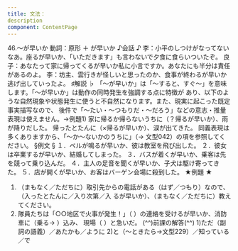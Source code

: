 ```yaml
---
title: 文法：
description
component: ContentPage
---
```



46.～が早いか
動詞：原形 ＋ が早いか
♪会話 ♪
李：小平のしつけがなってないなあ。座るが早いか、「いただきます」も言わないで夕食に食らいついたぞ。 良子：あなたって家に帰ってくるが早いか私に小言ですか。あなたにも半分は責任があるのよ。
李：坊主、雲行きが怪しいと思ったのか、食事が終わるが早いか逃げ出していったよ。
♯解説 ♭
「～が早いか」は「～すると、すぐ～」を意味します。「～が早いか」は動作の同時発生を強調する点に特徴が あり、以下のような自然現象や状態発生に使うと不自然になります。また、現実に起こった既定事実描写なので、 後件で「～たい・～つもりだ・～だろう」などの意志・推量表現は使えません。→例題1)
家に帰るか帰らないうちに（？帰るが早いか）、雨が降りだした。 帰ったとたんに（×帰るが早いか）、涙が出てきた。
同義表現は多くありますから、「～か～ないかのうちに」（→ 文型042）の項を参照してください。
§例文 §
１．ベルが鳴るが早いか、彼は教室を飛び出した。
２．彼女は卒業するが早いか、結婚してしまった。
３．バスが着くが早いか、乗客は先を競って乗り込んだ。
４．主人の足音を聞くが早いか、子犬は駆け寄ってきた。
５．店が開くが早いか、お客はバーゲン会場に殺到した。
★例題 ★
1) （まもなく／ただちに）取引先からの電話がある（はず／つもり）なので、（入ったとたんに／入り次第／入
るが早いか）、（まもなく／ただちに）教えてください。
2) 隊員たちは「○○地区で火事が発生！」（ ）の連絡を受けるが早いか、消防車に（乗る→ ）込み、 現場（ ）と急いだ。
(^^)前課の解答(^^)
1)ただ（副詞の語義）／あたかも／ように
2)と（～ときたら→文型229）／知っている／で
